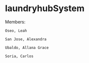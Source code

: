 # laundryhubSystem

Members:

    Oseo, Leah
    
    San Jose, Alexandra
    
    Ubaldo, Allana Grace
    
    Soria, Carlos

